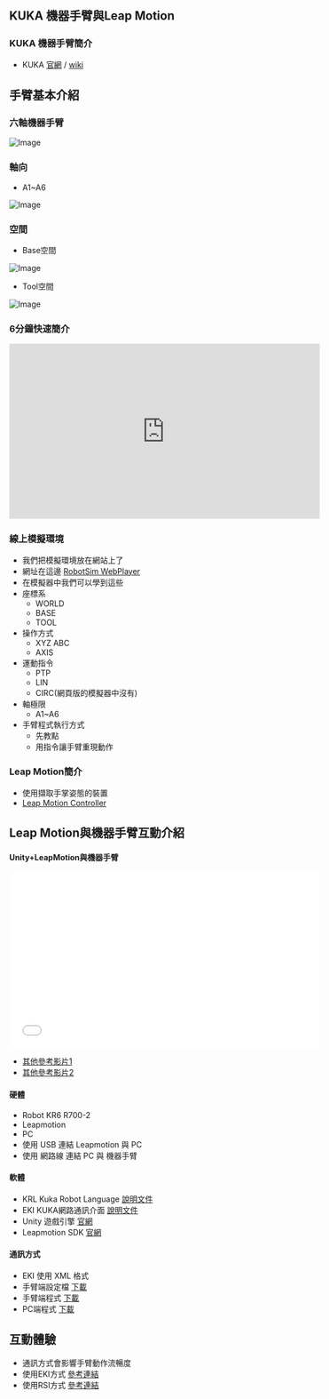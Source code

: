 ## KUKA 機器手臂與Leap Motion

### KUKA 機器手臂簡介
- KUKA [官網](https://www.kuka.com/) / [wiki](https://zh.wikipedia.org/wiki/%E5%BA%93%E5%8D%A1)

## 手臂基本介紹
### 六軸機器手臂
![Image](./img/RobotSystem.jpg)

### 軸向
- A1~A6 

![Image](./img/RobotAxis.jpg)

### 空間
- Base空間

![Image](./img/RobotCoordinateSystem.jpg)

- Tool空間

![Image](./img/Tool.jpg) 

### 6分鐘快速簡介
<iframe width="560" height="315" src="https://www.youtube.com/embed/3UZCKB1lnW4" frameborder="0" allow="accelerometer; autoplay; clipboard-write; encrypted-media; gyroscope; picture-in-picture" allowfullscreen></iframe>

### 線上模擬環境
- 我們把模擬環境放在網站上了
- 網址在這邊  [RobotSim WebPlayer](http://www.wtech.com.tw/robotsim/demo)
- 在模擬器中我們可以學到這些
- 座標系
  - WORLD
  - BASE
  - TOOL  
- 操作方式
  - XYZ ABC
  - AXIS
- 運動指令
  - PTP
  - LIN
  - CIRC(網頁版的模擬器中沒有) 
- 軸極限  
  - A1~A6
- 手臂程式執行方式
  - 先教點
  - 用指令讓手臂重現動作


### Leap Motion簡介
  - 使用擷取手掌姿態的裝置
  - [Leap Motion Controller](https://www.ultraleap.com/product/leap-motion-controller/)
  
## Leap Motion與機器手臂互動介紹
#### Unity+LeapMotion與機器手臂
<iframe width="560" height="315"
src="./demo.mp4" 
frameborder="0" 
allow="accelerometer; encrypted-media; gyroscope; picture-in-picture" 
allowfullscreen></iframe>

-   [其他參考影片1](https://www.facebook.com/wisetech.dakuo/videos/1212236958861791/)
-   [其他參考影片2](https://www.facebook.com/wisetech.dakuo/videos/1225804447505042/)

#### 硬體
- Robot KR6 R700-2
- Leapmotion
- PC
- 使用 USB 連結 Leapmotion 與 PC
- 使用 網路線 連結 PC 與 機器手臂
#### 軟體
- KRL Kuka Robot Language [說明文件](http://www.wtech.com.tw/public/download/manual/kuka/krc4/KUKA%20KRL-Syntax%208.x.pdf)
- EKI KUKA網路通訊介面 [說明文件](http://www.wtech.com.tw/public/download/manual/kuka/krc4/KST-Ethernet-KRL-21-En.pdf)
- Unity 遊戲引擎 [官網](https://store.unity.com/#plans-individual)
- Leapmotion SDK [官網](https://developer.leapmotion.com/unity)
#### 通訊方式
- EKI 使用 XML 格式 
- 手臂端設定檔 [下載](./src/LeapMotion/LeepRobotServer.xml)
- 手臂端程式 [下載](./src/LeapMotion/LeapMotionRobot.zip)
- PC端程式 [下載](./src/LeapMotion/LeapMotionExample.zip)
## 互動體驗
- 通訊方式會影響手臂動作流暢度
- 使用EKI方式 [參考連結](http://forum.wtech.com.tw/viewtopic.php?f=2&t=38)
- 使用RSI方式 [參考連結](http://forum.wtech.com.tw/viewtopic.php?f=2&t=158)



<!--stackedit_data:
eyJoaXN0b3J5IjpbMjcxNzkzOTg3LDM4MjU5ODQwNywyNzE3OT
M5ODcsMzk0Njc1MjUwLC01MzU2NTY1OCw0MDgyMzYxMTAsMTI4
NDU3NjcyMiw2MDAyNDU2MTYsLTE4NTY0MTk5MjMsMTIyNjg2Nz
k5NiwtMTI4Mzk3OTM4Myw0MzkwMzk2MjcsMjAzNzIzMjE3Niwt
MTAzMDE2MzA4OCwtMTkzNTI0NzQwNSw1MjU3NTE5MDEsLTE4OT
Q2MDkyNTQsLTg2MDU0MjM3NywtNDMyMDQyMDUxXX0=
-->